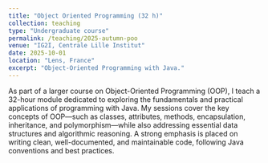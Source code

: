 ```yaml
---
title: "Object Oriented Programming (32 h)"
collection: teaching
type: "Undergraduate course"
permalink: /teaching/2025-autumn-poo
venue: "IG2I, Centrale Lille Institut"
date: 2025-10-01
location: "Lens, France"
excerpt: "Object-Oriented Programming with Java."
---
```



As part of a larger course on Object-Oriented Programming (OOP), I teach a 32-hour module dedicated to exploring the fundamentals and practical applications of programming with Java. My sessions cover the key concepts of OOP—such as classes, attributes, methods, encapsulation, inheritance, and polymorphism—while also addressing essential data structures and algorithmic reasoning. A strong emphasis is placed on writing clean, well-documented, and maintainable code, following Java conventions and best practices.